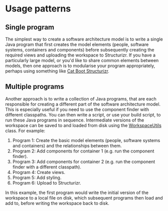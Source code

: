 # Usage patterns

## Single program

The simplest way to create a software architecture model is to write a single Java program that first creates the model elements (people, software systems, containers and components) before subsequently creating the required views and uploading the workspace to Structurizr. If you have a particularly large model, or you'd like to share common elements between models, then one approach is to modularise your program appropriately, perhaps using something like [Cat Boot Structurizr](https://github.com/Catalysts/cat-boot/tree/master/cat-boot-structurizr).

## Multiple programs

Another approach is to write a collection of Java programs, that are each responsible for creating a different part of the software architecture model. This is especially useful if you need to use the component finder with different classpaths. You can then write a script, or use your build script, to run these Java programs in sequence. Intermediate versions of the workspace can be saved to and loaded from disk using the [WorkspaceUtils](https://github.com/structurizr/java/blob/master/structurizr-client/src/com/structurizr/util/WorkspaceUtils.java) class. For example:

1. Program 1: Create the basic model elements (people, software systems and containers) and the relationships between them.
2. Program 2: Add components for container 1 (e.g. run the component finder).
3. Program 3: Add components for container 2 (e.g. run the component finder with a different classpath).
4. Program 4: Create views.
5. Program 5: Add styling.
6. Program 6: Upload to Structurizr.

In this example, the first program would write the initial version of the workspace to a local file on disk, which subsequent programs then load and add to, before writing the workspace back to disk.

